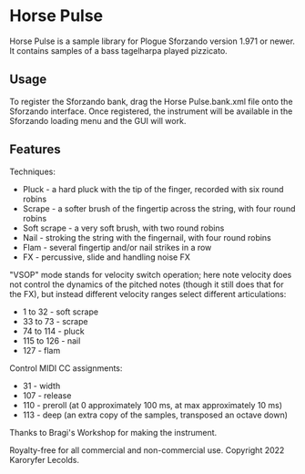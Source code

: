 # Horse Pulse

Horse Pulse is a sample library for Plogue Sforzando version 1.971 or newer. It contains samples of a bass tagelharpa played pizzicato.

## Usage

To register the Sforzando bank, drag the Horse Pulse.bank.xml file onto the Sforzando interface. Once registered, the instrument will be available in the Sforzando loading menu and the GUI will work.

## Features

Techniques:
* Pluck - a hard pluck with the tip of the finger, recorded with six round robins
* Scrape - a softer brush of the fingertip across the string, with four round robins
* Soft scrape - a very soft brush, with two round robins
* Nail - stroking the string with the fingernail, with four round robins
* Flam - several fingertip and/or nail strikes in a row
* FX - percussive, slide and handling noise FX

"VSOP" mode stands for velocity switch operation; here note velocity does not control the dynamics of the pitched notes (though it still does that for the FX), but instead different velocity ranges select different articulations:  
* 1 to 32 - soft scrape  
* 33 to 73 - scrape  
* 74 to 114 - pluck  
* 115 to 126 - nail  
* 127 - flam  

Control MIDI CC assignments:  
* 31 - width  
* 107 - release  
* 110 - preroll (at 0 approximately 100 ms, at max approximately 10 ms)  
* 113 - deep (an extra copy of the samples, transposed an octave down)

Thanks to Bragi's Workshop for making the instrument.

Royalty-free for all commercial and non-commercial use. Copyright 2022 Karoryfer Lecolds.
